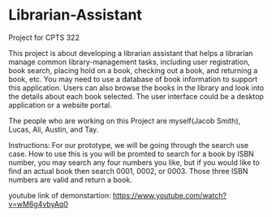 # Librarian-Assistant
Project for CPTS 322

This project is about developing a librarian assistant that helps a librarian manage common
library-management tasks, including user registration, book search, placing hold on a
book, checking out a book, and returning a book, etc. You may need to use a database
of book information to support this application. Users can also browse the books in the
library and look into the details about each book selected. The user interface could be a
desktop application or a website portal.

The people who are working on this Project are myself(Jacob Smith), Lucas, Ali, Austin, and Tay.

Instructions: 
For our prototype, we will be going through the search use case. How to use this is you will be promted to search for a book by ISBN number, you may search any four numbers you like, but if you would like to find an actual book then search 0001, 0002, or 0003. Those three ISBN numbers are valid and return a book.  

youtube link of demonstartion: https://www.youtube.com/watch?v=wM6g4vbyAq0
